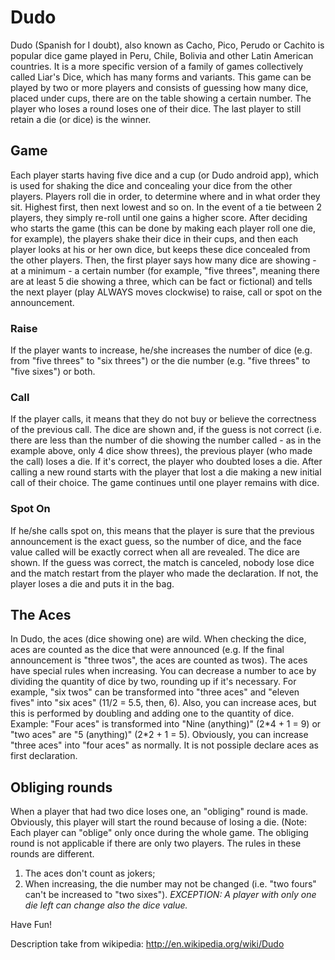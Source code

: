 # Dudo #

Dudo (Spanish for I doubt), also known as Cacho, Pico, Perudo or Cachito is popular dice game played in Peru, Chile, Bolivia and other Latin American countries. It is a more specific version of a family of games collectively called Liar's Dice, which has many forms and variants. This game can be played by two or more players and consists of guessing how many dice, placed under cups, there are on the table showing a certain number. The player who loses a round loses one of their dice. The last
player to still retain a die (or dice) is the winner.


## Game ##
Each player starts having five dice and a cup (or Dudo android app), which is used for shaking the dice and concealing your dice from the other players. Players roll die in order, to determine where and in what order they sit. Highest first, then next lowest and so on. In the event of a tie between 2 players, they simply re-roll until one gains a higher score. After deciding who starts the game (this can be done by
making each player roll one die, for example), the players shake their dice in their cups, and then each player looks at his or her own dice, but keeps these dice concealed from the other players. Then, the first player says how many dice are showing - at a minimum - a certain number (for example, "five threes", meaning there are at least 5 die showing a three, which can be fact or fictional) and tells the next player (play ALWAYS moves clockwise) to raise, call or spot on the announcement.

### Raise ###
If the player wants to increase, he/she increases the number of dice (e.g. from "five threes" to "six threes") or the die number (e.g. "five threes" to "five sixes") or both.

### Call ###
If the player calls, it means that they do not buy or believe the correctness of the previous call. The dice are shown and, if the guess is not correct (i.e. there are less than the number of die showing the number called - as in the example above, only 4 dice show threes), the previous player (who made the call) loses a die. If it's correct, the player who doubted loses a die. After calling a new round starts with the player that lost a die making a new initial call of their choice. The game continues until one player remains with dice.

### Spot On ###
If he/she calls spot on, this means that the player is sure that the previous announcement is the exact guess, so the number of dice, and the face value called will be exactly correct when all are revealed. The dice are shown. If the guess was correct, the match is canceled, nobody lose dice and the match restart from the player who made the declaration. If not, the player loses a die and puts it in the bag.

## The Aces ##
In Dudo, the aces (dice showing one) are wild. When checking the dice, aces are counted as the dice that were announced (e.g. If the final announcement is "three twos", the aces are counted as twos).
The aces have special rules when increasing. You can decrease a number to ace by dividing the quantity of dice by two, rounding up if it's necessary. For example, "six twos" can be transformed into "three aces" and "eleven fives" into "six aces" (11/2 = 5.5, then, 6). Also, you can increase aces, but this is performed by doubling and adding one to the quantity of dice. Example: "Four aces" is transformed into "Nine (anything)" (2\*4 + 1 = 9) or "two aces" are "5 (anything)" (2\*2 + 1 = 5).
Obviously, you can increase "three aces" into "four aces" as normally. It is not possiple declare aces as first declaration.

## Obliging rounds ##
When a player that had two dice loses one, an "obliging" round is made. Obviously, this player will start the round because of losing a die. (Note: Each player can "oblige" only once during the whole game.
The obliging round is not applicable if there are only two players.
The rules in these rounds are different.

  1. The aces don't count as jokers;
  1. When increasing, the die number may not be changed (i.e. "two fours" can't be increased to "two sixes"). _EXCEPTION: A player with only one die left can change also the dice value._

Have Fun!

Description take from wikipedia: http://en.wikipedia.org/wiki/Dudo